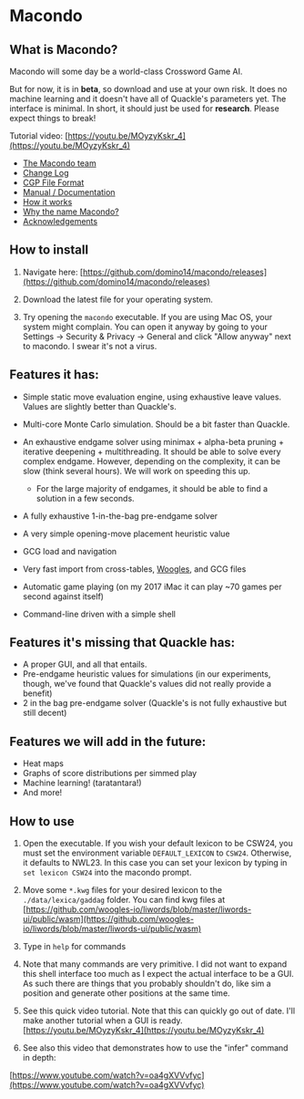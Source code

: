 # Macondo

## What is Macondo?

Macondo will some day be a world-class Crossword Game AI.

But for now, it is in **beta**, so download and use at your own risk. It does no machine learning and it doesn't have all of Quackle's parameters yet. The interface is minimal. In short, it should just be used for **research**. Please expect things to break!

Tutorial video: [https://youtu.be/MOyzyKskr_4](https://youtu.be/MOyzyKskr_4)

- [The Macondo team](/macondo/team.html)
- [Change Log](/macondo/changelog.html)
- [CGP File Format](https://github.com/woogles-io/open-protocols/tree/master/cgp#readme)
- [Manual / Documentation](/macondo/manual)
- [How it works](/macondo/howitworks.html)
- [Why the name Macondo?](/macondo/name.html)
- [Acknowledgements](/macondo/acknowledgements.html)

## How to install

1. Navigate here: [https://github.com/domino14/macondo/releases](https://github.com/domino14/macondo/releases)

2. Download the latest file for your operating system.

3. Try opening the `macondo` executable. If you are using Mac OS, your system might complain. You can open it anyway by going to your Settings -> Security & Privacy -> General and click "Allow anyway" next to macondo. I swear it's not a virus.

## Features it has:

- Simple static move evaluation engine, using exhaustive leave values. Values
  are slightly better than Quackle's.
- Multi-core Monte Carlo simulation. Should be a bit faster than Quackle.
- An exhaustive endgame solver using minimax + alpha-beta pruning + iterative deepening + multithreading. It should be able to solve every complex endgame. However, depending on the complexity, it can be slow (think several hours). We will work on speeding this up.

  - For the large majority of endgames, it should be able to find a solution in a few seconds.

- A fully exhaustive 1-in-the-bag pre-endgame solver
- A very simple opening-move placement heuristic value
- GCG load and navigation
- Very fast import from cross-tables, [Woogles](https://woogles.io), and GCG files
- Automatic game playing (on my 2017 iMac it can play ~70 games per second against itself)
- Command-line driven with a simple shell

## Features it's missing that Quackle has:

- A proper GUI, and all that entails.
- Pre-endgame heuristic values for simulations (in our experiments, though, we've found that Quackle's values did not really provide a benefit)
- 2 in the bag pre-endgame solver (Quackle's is not fully exhaustive but still decent)

## Features we will add in the future:

- Heat maps
- Graphs of score distributions per simmed play
- Machine learning! (taratantara!)
- And more!

## How to use

1. Open the executable. If you wish your default lexicon to be CSW24, you
   must set the environment variable `DEFAULT_LEXICON` to `CSW24`. Otherwise, it defaults to NWL23. In this case you can set your lexicon by typing in `set lexicon CSW24` into the macondo prompt.

2. Move some `*.kwg` files for your desired lexicon to the `./data/lexica/gaddag` folder. You can find kwg files at [https://github.com/woogles-io/liwords/blob/master/liwords-ui/public/wasm](https://github.com/woogles-io/liwords/blob/master/liwords-ui/public/wasm)

3. Type in `help` for commands

4. Note that many commands are very primitive. I did not want to expand this shell interface too much as I expect the actual interface to be a GUI. As such there are things that you probably shouldn't do, like sim a position and generate other positions at the same time.

5. See this quick video tutorial. Note that this can quickly go out of date. I'll make another tutorial when a GUI is ready. [https://youtu.be/MOyzyKskr_4](https://youtu.be/MOyzyKskr_4)

6. See also this video that demonstrates how to use the "infer" command in depth:

[https://www.youtube.com/watch?v=oa4gXVVvfyc](https://www.youtube.com/watch?v=oa4gXVVvfyc)